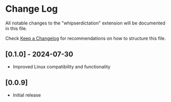 # Change Log

All notable changes to the "whipserdictation" extension will be documented in this file.

Check [Keep a Changelog](http://keepachangelog.com/) for recommendations on how to structure this file.

## [0.1.0] - 2024-07-30

- Improved Linux compatibility and functionality

## [0.0.9]

- Initial release